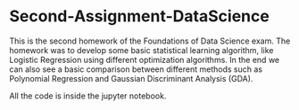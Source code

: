 # Second-Assignment-DataScience


This is the second homework of the Foundations of Data Science exam. The homework was to develop some basic statistical learning algorithm, like Logistic Regression using different optimization algorithms. In the end we can also see a basic comparison between different methods such as Polynomial Regression and Gaussian Discriminant Analysis (GDA).

All the code is inside the jupyter notebook.

